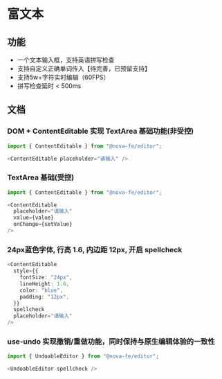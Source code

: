 # 富文本

## 功能

- 一个文本输入框，支持英语拼写检查
- 支持自定义正确单词传入【待完善，已预留支持】
- 支持5w+字符实时编辑（60FPS）
- 拼写检查延时 < 500ms

## 文档

### DOM + ContentEditable 实现 TextArea 基础功能(非受控)

```ts
import { ContentEditable } from "@nova-fe/editor";

<ContentEditable placeholder="请输入" />
```

### TextArea 基础(受控)

```ts
import { ContentEditable } from "@nova-fe/editor";

<ContentEditable
  placeholder="请输入"
  value={value}
  onChange={setValue}
/>
```

### 24px蓝色字体, 行高 1.6, 内边距 12px, 开启 spellcheck

```ts
<ContentEditable
  style={{
    fontSize: "24px",
    lineHeight: 1.6,
    color: "blue",
    padding: "12px",
  }}
  spellcheck
  placeholder="请输入"
/>
```

### use-undo 实现撤销/重做功能，同时保持与原生编辑体验的一致性

```ts
import { UndoableEditor } from "@nova-fe/editor";

<UndoableEditor spellcheck />
```
